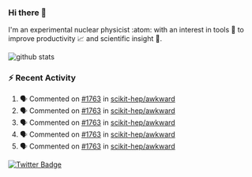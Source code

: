 ### Hi there 👋 

I'm an experimental nuclear physicist :atom: with an interest in tools :wrench: to improve productivity :chart_with_upwards_trend: and scientific insight :telescope:.

![github stats](https://github-readme-stats.vercel.app/api?username=agoose77&show_icons=true&hide_rank=true&hide_title=true&bg_color=30,e76445,904e95&text_color=efe3ec&icon_color=efe3ec)
<!--
**agoose77/agoose77** is a ✨ _special_ ✨ repository because its `README.md` (this file) appears on your GitHub profile.

Here are some ideas to get you started:

- 🔭 I’m currently working on ...
- 🌱 I’m currently learning ...
- 👯 I’m looking to collaborate on ...
- 🤔 I’m looking for help with ...
- 💬 Ask me about ...
- 📫 How to reach me: ...
- 😄 Pronouns: ...
- ⚡ Fun fact: ...
-->

### :zap: Recent Activity
<!--START_SECTION:activity-->
1. 🗣 Commented on [#1763](https://github.com/scikit-hep/awkward/issues/1763) in [scikit-hep/awkward](https://github.com/scikit-hep/awkward)
2. 🗣 Commented on [#1763](https://github.com/scikit-hep/awkward/issues/1763) in [scikit-hep/awkward](https://github.com/scikit-hep/awkward)
3. 🗣 Commented on [#1763](https://github.com/scikit-hep/awkward/issues/1763) in [scikit-hep/awkward](https://github.com/scikit-hep/awkward)
4. 🗣 Commented on [#1763](https://github.com/scikit-hep/awkward/issues/1763) in [scikit-hep/awkward](https://github.com/scikit-hep/awkward)
5. 🗣 Commented on [#1763](https://github.com/scikit-hep/awkward/issues/1763) in [scikit-hep/awkward](https://github.com/scikit-hep/awkward)
<!--END_SECTION:activity-->


[![Twitter Badge](https://img.shields.io/twitter/follow/agoose77?style=flat-square&logo=Twitter&logoColor=white&color=cornflowerblue)](https://twitter.com/agoose77)
